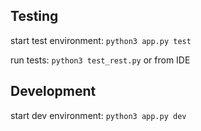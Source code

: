 ## Testing
start test environment: `python3 app.py test`

run tests: `python3 test_rest.py` or from IDE

## Development
start dev environment: `python3 app.py dev`
